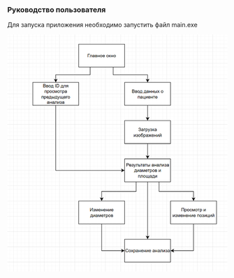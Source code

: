 ### Руководство пользователя
Для запуска приложения необходимо запустить файл main.exe

![Структура приложения](SA_VA.png)
